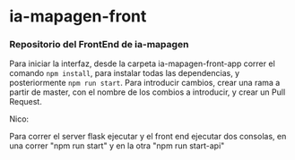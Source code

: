 # ia-mapagen-front

### Repositorio del FrontEnd de ia-mapagen
Para iniciar la interfaz, desde la carpeta ia-mapagen-front-app correr el comando ```npm install```, para instalar todas las dependencias, y posteriormente ```npm run start```.
Para introducir cambios, crear una rama a partir de master, con el nombre de los combios a introducir, y crear un Pull Request.


Nico:

Para correr el server flask ejecutar y el front end ejecutar dos consolas, en una correr "npm run start" y en la otra "npm run start-api"